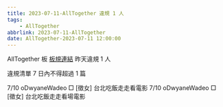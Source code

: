 ```yaml
---
title: 2023-07-11-AllTogether 違規 1 人
tags:
    - AllTogether
abbrlink: 2023-07-11-AllTogether
date: AllTogether-2023-07-11 12:00:00
---
```

AllTogether 板 [板規連結](https://www.ptt.cc/bbs/AllTogether/M.1643211430.A.5FB.html)
昨天違規 1 人
<!-- more -->

違規清單
7 日內不得超過 1 篇

7/10 oDwyaneWadeo □ [徵女] 台北吃飯走走看電影
7/10 oDwyaneWadeo □ [徵女] 台北吃飯走走看場電影